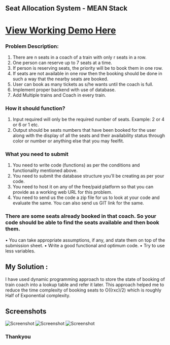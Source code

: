 ## Seat Allocation System - MEAN Stack
# [View Working Demo Here](https://seat-allocation-angular.herokuapp.com/)

### Problem Description:
1. There are n seats in a coach of a train with only r seats in a row.
2. One person can reserve up to 7 seats at a time.
3. If person is reserving seats, the priority will be to book them in one row.
4. If seats are not available in one row then the booking should be done in such a way that the nearby
   seats are booked.
5. User can book as many tickets as s/he wants until the coach is full.
6. Implement proper backend with use of database.
7. Add Multiple trains and Coach in every train.

### How it should function?
1. Input required will only be the required number of seats. Example: 2 or 4 or 6 or 1 etc.
2. Output should be seats numbers that have been booked for the user along with the display of all the
   seats and their availability status through color or number or anything else that you may feelfit.
### What you need to submit
1. You need to write code (functions) as per the conditions and functionality mentioned above.
2. You need to submit the database structure you’ll be creating as per your code.
3. You need to host it on any of the free/paid platform so that you can provide as a working web URL for
   this problem.
4. You need to send us the code a zip file for us to look at your code and evaluate the same. You can also
   send us GIT link for the same.
### There are some seats already booked in that coach. So your code should be able to find the seats available and then book them.
• You can take appropriate assumptions, if any, and state them on top of the submission sheet.
• Write a good functional and optimum code.
• Try to use less variables.

## My Solution :
I have used dynamic programming approach to store the state 
of booking of train coach into a lookup table and refer it later.
This approach helped me to reduce the time complexity of booking 
seats to O((rxc)/2) which is roughly Half of Exponential complexity.


## Screenshots
![Screenshot](https://res.cloudinary.com/srvraj311/image/upload/v1649563425/Screenshot_2022-04-10_at_9.32.32_AM_q5oswh.png)
![Screenshot](https://res.cloudinary.com/srvraj311/image/upload/v1649563429/Screenshot_2022-04-10_at_9.32.47_AM_vzxnch.png)
![Screenshot](https://res.cloudinary.com/srvraj311/image/upload/v1649563416/Screenshot_2022-04-10_at_9.33.08_AM_wcldyo.png)

### Thankyou
